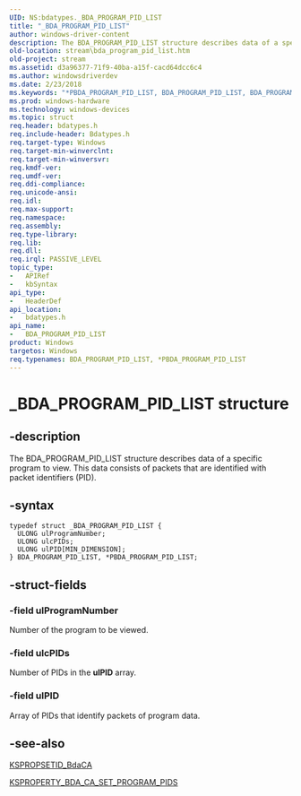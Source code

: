 ```yaml
---
UID: NS:bdatypes._BDA_PROGRAM_PID_LIST
title: "_BDA_PROGRAM_PID_LIST"
author: windows-driver-content
description: The BDA_PROGRAM_PID_LIST structure describes data of a specific program to view. This data consists of packets that are identified with packet identifiers (PID).
old-location: stream\bda_program_pid_list.htm
old-project: stream
ms.assetid: d3a96377-71f9-40ba-a15f-cacd64dcc6c4
ms.author: windowsdriverdev
ms.date: 2/23/2018
ms.keywords: "*PBDA_PROGRAM_PID_LIST, BDA_PROGRAM_PID_LIST, BDA_PROGRAM_PID_LIST structure [Streaming Media Devices], PBDA_PROGRAM_PID_LIST, PBDA_PROGRAM_PID_LIST structure pointer [Streaming Media Devices], _BDA_PROGRAM_PID_LIST, bdaref_a78db54e-c75e-46dc-8b81-f97163569450.xml, bdatypes/BDA_PROGRAM_PID_LIST, bdatypes/PBDA_PROGRAM_PID_LIST, stream.bda_program_pid_list"
ms.prod: windows-hardware
ms.technology: windows-devices
ms.topic: struct
req.header: bdatypes.h
req.include-header: Bdatypes.h
req.target-type: Windows
req.target-min-winverclnt: 
req.target-min-winversvr: 
req.kmdf-ver: 
req.umdf-ver: 
req.ddi-compliance: 
req.unicode-ansi: 
req.idl: 
req.max-support: 
req.namespace: 
req.assembly: 
req.type-library: 
req.lib: 
req.dll: 
req.irql: PASSIVE_LEVEL
topic_type:
-	APIRef
-	kbSyntax
api_type:
-	HeaderDef
api_location:
-	bdatypes.h
api_name:
-	BDA_PROGRAM_PID_LIST
product: Windows
targetos: Windows
req.typenames: BDA_PROGRAM_PID_LIST, *PBDA_PROGRAM_PID_LIST
---
```


# _BDA_PROGRAM_PID_LIST structure


## -description


The BDA_PROGRAM_PID_LIST structure describes data of a specific program to view. This data consists of packets that are identified with packet identifiers (PID). 


## -syntax


````
typedef struct _BDA_PROGRAM_PID_LIST {
  ULONG ulProgramNumber;
  ULONG ulcPIDs;
  ULONG ulPID[MIN_DIMENSION];
} BDA_PROGRAM_PID_LIST, *PBDA_PROGRAM_PID_LIST;
````


## -struct-fields




### -field ulProgramNumber

Number of the program to be viewed. 


### -field ulcPIDs

Number of PIDs in the <b>ulPID</b> array. 


### -field ulPID

Array of PIDs that identify packets of program data. 


## -see-also

<a href="https://msdn.microsoft.com/library/windows/hardware/ff566536">KSPROPSETID_BdaCA</a>



<a href="https://msdn.microsoft.com/library/windows/hardware/ff564298">KSPROPERTY_BDA_CA_SET_PROGRAM_PIDS</a>



 

 


